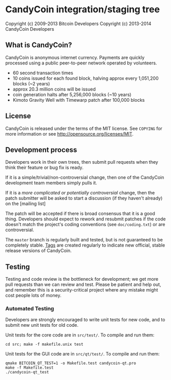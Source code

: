 CandyCoin integration/staging tree
==================================

Copyright (c) 2009-2013 Bitcoin Developers
Copyright (c) 2013-2014 CandyCoin Developers

What is CandyCoin?
------------------

CandyCoin is anonymous internet currency. Payments are quickly processed
using a public peer-to-peer network operated by volunteers.

 * 60 second transaction times
 * 10 coins issued for each found block, halving approx every 1,051,200 blocks (~2 years)
 * approx 20.3 million coins will be issued
 * coin generation halts after 5,256,000 blocks (~10 years)
 * Kimoto Gravity Well with Timewarp patch after 100,000 blocks 
 
License
-------

CandyCoin is released under the terms of the MIT license. See `COPYING` for more
information or see http://opensource.org/licenses/MIT.

Development process
-------------------

Developers work in their own trees, then submit pull requests when they think
their feature or bug fix is ready.

If it is a simple/trivial/non-controversial change, then one of the CandyCoin
development team members simply pulls it.

If it is a *more complicated or potentially controversial* change, then the patch
submitter will be asked to start a discussion (if they haven't already) on the
[mailing list]

The patch will be accepted if there is broad consensus that it is a good thing.
Developers should expect to rework and resubmit patches if the code doesn't
match the project's coding conventions (see `doc/coding.txt`) or are
controversial.

The `master` branch is regularly built and tested, but is not guaranteed to be
completely stable. [Tags](https://github.com/eatsweetmoney/candycoin-official/tags) are created
regularly to indicate new official, stable release versions of CandyCoin.

Testing
-------

Testing and code review is the bottleneck for development; we get more pull
requests than we can review and test. Please be patient and help out, and
remember this is a security-critical project where any mistake might cost people
lots of money.

### Automated Testing

Developers are strongly encouraged to write unit tests for new code, and to
submit new unit tests for old code.

Unit tests for the core code are in `src/test/`. To compile and run them:

    cd src; make -f makefile.unix test

Unit tests for the GUI code are in `src/qt/test/`. To compile and run them:

    qmake BITCOIN_QT_TEST=1 -o Makefile.test candycoin-qt.pro
    make -f Makefile.test
    ./candycoin-qt_test

